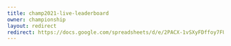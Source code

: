 ```yaml
---
title: champ2021-live-leaderboard
owner: championship
layout: redirect
redirect: https://docs.google.com/spreadsheets/d/e/2PACX-1vSXyFDffoy7FUwgtXLPPLeyktn7qyQsqvez9-6rMF5y47qb7AqpUN8sFOhLo8THWHuMRX300xGV1uqp/pubhtml?gid=845514899
---
```

